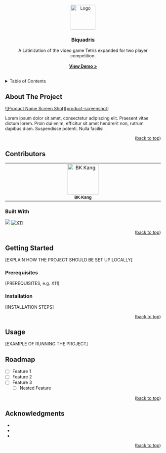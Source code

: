 <!-- PROJECT LOGO -->
<br />
<div align="center">
  <a href="https://github.com/bkctrl/biquadris">
    <img src="images/logo.png" alt="Logo" width="80" height="80">
  </a>

<h3 align="center">Biquadris</h3>

  <p align="center">
  A Latinization of the video game Tetris expanded for two player competition.    <br/><br/>
    <a href="DEMO LINK, TO BE UPDATED AFTER WE'RE DONE"><strong>View Demo »</strong></a>
    <br />
    <br />
  </p>
</div>



<!-- TABLE OF CONTENTS -->
<details>
  <summary>Table of Contents</summary>
  <ol>
    <li>
      <a href="#about-the-project">About The Project</a>
      <ul>
        <li><a href="#built-with">Built With</a></li>
      </ul>
    </li>
    <li>
      <a href="#getting-started">Getting Started</a>
      <ul>
        <li><a href="#prerequisites">Prerequisites</a></li>
        <li><a href="#installation">Installation</a></li>
      </ul>
    </li>
    <li><a href="#usage">Usage</a></li>
    <li><a href="#roadmap">Roadmap</a></li>
    <li><a href="#acknowledgments">Acknowledgments</a></li>
  </ol>
</details>



<!-- ABOUT THE PROJECT -->
## About The Project

[![Product Name Screen Shot][product-screenshot]](https://example.com)

Lorem ipsum dolor sit amet, consectetur adipiscing elit. Praesent vitae dictum lorem. Proin dui enim, efficitur sit amet hendrerit non, rutrum dapibus diam. Suspendisse potenti. Nulla facilisi. 

<p align="right">(<a href="#readme-top">back to top</a>)</p>



## Contributors
<table>
  <tbody>
    <tr>
      <td align="center" valign="top" width="14.28%"><a href="https://github.com/bkctrl"><img src="https://avatars.githubusercontent.com/u/112859636?v=4?s=100" width="100px;" alt="BK Kang"/><br /><sub><b>BK Kang</b></sub></a><br /></td>
    </tr>
  </tbody>
</table>


### Built With
<a href=""><img src="https://img.shields.io/badge/C%2B%2B-00599C?style=for-the-badge&logo=c%2B%2B&logoColor=white"></a>
<a href=""><img src="https://img.shields.io/static/v1?label=&message=X11&color=%23F28834&style=for-the-badge&logo=X.org&logoColor=white" alt="X11"></a>
<p align="right">(<a href="#readme-top">back to top</a>)</p>




<!-- GETTING STARTED -->
## Getting Started

[EXPLAIN HOW THE PROJECT SHOULD BE SET UP LOCALLY]

### Prerequisites

[PREREQUISITES, e.g. X11]

### Installation

[INSTALLATION STEPS]

<p align="right">(<a href="#readme-top">back to top</a>)</p>



<!-- USAGE EXAMPLES -->
## Usage

[EXAMPLE OF RUNNING THE PROJECT]



<!-- ROADMAP -->
## Roadmap

- [ ] Feature 1
- [ ] Feature 2
- [ ] Feature 3
    - [ ] Nested Feature

<p align="right">(<a href="#readme-top">back to top</a>)</p>



<!-- ACKNOWLEDGMENTS -->
## Acknowledgments

* []()
* []()
* []()

<p align="right">(<a href="#readme-top">back to top</a>)</p>


[Bootstrap-url]: https://getbootstrap.com
[JQuery.com]: https://img.shields.io/badge/jQuery-0769AD?style=for-the-badge&logo=jquery&logoColor=white
[JQuery-url]: https://jquery.com 
